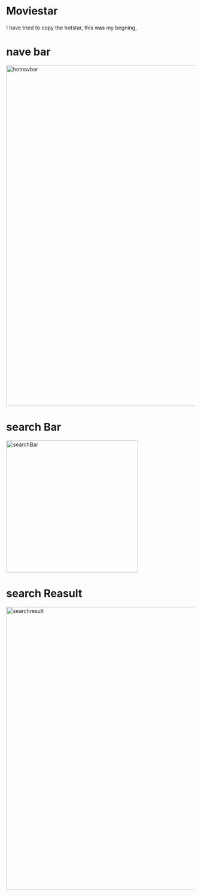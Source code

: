 # Moviestar

I have tried to copy the hotstar, this was my begning,

# nave bar
<img width="909" alt="hotnavbar" src="https://user-images.githubusercontent.com/99987026/171616265-026e8735-767d-4ada-84c7-f7b7a2f3c0f2.png">

# search Bar
<img width="352" alt="searchBar" src="https://user-images.githubusercontent.com/99987026/171616326-fcaa45a9-9561-4b28-996f-f0a08494cd63.png">

# search Reasult 
<img width="755" alt="searchresult" src="https://user-images.githubusercontent.com/99987026/171616366-e367b76b-aae6-46cf-85ef-a61c4967a55b.png">
